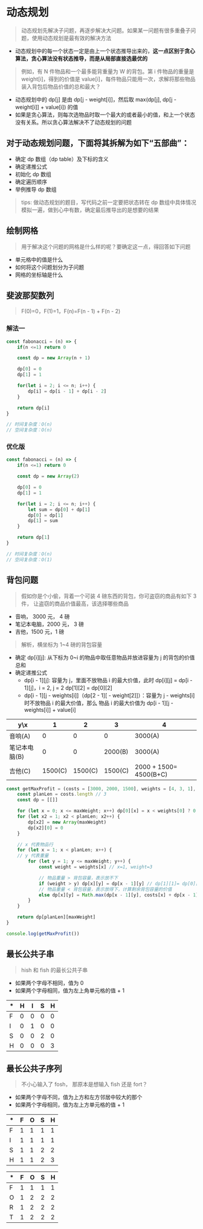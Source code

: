 # 动态规划

> 动态规划先解决子问题，再逐步解决大问题。如果某一问题有很多重叠子问题，使用动态规划是最有效的解决方法

-   动态规划中的每一个状态一定是由上一个状态推导出来的，**这一点区别于贪心算法，贪心算法没有状态推导，而是从局部直接选最优的**

> 例如，有 N 件物品和一个最多能背重量为 W 的背包。第 i 件物品的重量是 weight[i]，得到的价值是 value[i]，每件物品只能用一次，求解将那些物品装入背包后物品价值的总和最大？

-   动态规划中的 dp[j] 是由 dp[j - weight[i]]，然后取 max(dp[j], dp[j - weight[i]] + value[i]) 的值
-   如果是贪心算法，则每次选物品时取一个最大的或者最小的值，和上一个状态没有关系。所以贪心算法解决不了动态规划的问题

## 对于动态规划问题，下面将其拆解为如下“五部曲”：

-   确定 dp 数组（dp table）及下标的含义
-   确定递推公式
-   初始化 dp 数组
-   确定遍历顺序
-   举例推导 dp 数组

> tips: 做动态规划的题目，写代码之前一定要把状态转在 dp 数组中具体情况模拟一遍，做到心中有数，确定最后推导出的是想要的结果

## 绘制网格

> 用于解决这个问题的网格是什么样的呢？要确定这一点，得回答如下问题

-   单元格中的值是什么
-   如何将这个问题划分为子问题
-   网格的坐标轴是什么

## 斐波那契数列

> F(0)=0，F(1)=1，F(n)=F(n - 1) + F(n - 2)

### 解法一

```JavaScript
const fabonacci = (n) => {
    if(n <=1) return 0

    const dp = new Array(n + 1)

    dp[0] = 0
    dp[1] = 1

    for(let i = 2; i <= n; i++) {
        dp[i] = dp[i - 1] + dp[i - 2]
    }

    return dp[i]
}

// 时间复杂度：O(n)
// 空间复杂度：O(n)

```

### 优化版

```JavaScript
const fabonacci = (n) => {
    if(n <=1) return 0

    const dp = new Array(2)

    dp[0] = 0
    dp[1] = 1

    for(let i = 2; i <= n; i++) {
        let sum = dp[0] + dp[1]
        dp[0] = dp[1]
        dp[1] = sum
    }

    return dp[1]
}

// 时间复杂度：O(n)
// 空间复杂度：O(1)

```

## 背包问题

> 假如你是个小偷，背着一个可装 4 磅东西的背包，你可盗窃的商品有如下 3 件， 让盗窃的商品价值最高，该选择哪些商品

-   音响， 3000 元， 4 磅
-   笔记本电脑，2000 元， 3 磅
-   吉他，1500 元，1 磅

> 解析，横坐标为 1~4 磅的背包容量

-   确定 dp[i]\[j]: 从下标为 0~i 的物品中取任意物品并放进容量为 j 的背包的价值总和
-   确定递推公式
    -   dp[i - 1]\[j]: 容量为 j，里面不放物品 i 的最大价值，此时 dp[i][j] = dp[i - 1][j]，i = 2, j = 2 dp[1][2] = dp[0][2]
    -   dp[i - 1]\[j - weights[i]]（dp[2 - 1]\[ - weight[2]]）：容量为 j - weights[i] 时不放物品 i 的最大价值，那么 物品 i 的最大价值为 dp[i - 1]\[j - weights[i]] + value[i]

| y\x           | 1       | 2       | 3       | 4                      |
| ------------- | ------- | ------- | ------- | ---------------------- |
| 音响(A)       | 0       | 0       | 0       | 3000(A)                |
| 笔记本电脑(B) | 0       | 0       | 2000(B) | 3000(A)                |
| 吉他(C)       | 1500(C) | 1500(C) | 1500(C) | 2000 + 1500= 4500(B+C) |

```JavaScript
const getMaxProfit = (costs = [3000, 2000, 1500], weights = [4, 3, 1], maxWeight = 4) => {
    const planLen = costs.length // 3
    const dp = [[]]

    for (let x = 0; x <= maxWeight; x++) dp[0][x] = x < weights[0] ? 0 : costs[0]
    for (let x2 = 1; x2 < planLen; x2++) {
        dp[x2] = new Array(maxWeight)
        dp[x2][0] = 0
    }

    // x 代表物品行
    for (let x = 1; x < planLen; x++) {
    // y 代表重量
        for (let y = 1; y <= maxWeight; y++) {
            const weight = weights[x] // x=1, weight=3

            // 物品重量 > 背包容量，表示放不下
            if (weight > y) dp[x][y] = dp[x - 1][y] // dp[1][1]= dp[0][1] 等于 同重量下，上一个较重物品的价值
            // 物品重量 < 背包容量，表示放得下，计算剩余背包容量的价值
            else dp[x][y] = Math.max(dp[x - 1][y], costs[x] + dp[x - 1][y - weight])
        }
    }

    return dp[planLen][maxWeight]
}

console.log(getMaxProfit())

```

## 最长公共子串

> hish 和 fish 的最长公共子串

-   如果两个字母不相同，值为 0
-   如果两个字母相同，值为左上角单元格的值 + 1

| \*  | H   | I   | S   | H   |
| --- | --- | --- | --- | --- |
| F   | 0   | 0   | 0   | 0   |
| I   | 0   | 1   | 0   | 0   |
| S   | 0   | 0   | 2   | 0   |
| H   | 0   | 0   | 0   | 3   |

## 最长公共子序列

> 不小心输入了 fosh， 那原本是想输入 fish 还是 fort？

-   如果两个字母不同，值为上方和左方邻居中较大的那个
-   如果两个字母相同，值为左上方单元格的值 + 1

| \*  | F   | O   | S   | H   |
| --- | --- | --- | --- | --- |
| F   | 1   | 1   | 1   | 1   |
| I   | 1   | 1   | 1   | 1   |
| S   | 1   | 1   | 2   | 2   |
| H   | 1   | 1   | 2   | 3   |

| \*  | F   | O   | S   | H   |
| --- | --- | --- | --- | --- |
| F   | 1   | 1   | 1   | 1   |
| O   | 1   | 2   | 2   | 2   |
| R   | 1   | 2   | 2   | 2   |
| T   | 1   | 2   | 2   | 2   |
